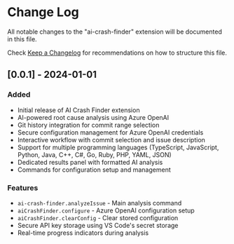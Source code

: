 # Change Log

All notable changes to the "ai-crash-finder" extension will be documented in this file.

Check [Keep a Changelog](http://keepachangelog.com/) for recommendations on how to structure this file.

## [0.0.1] - 2024-01-01

### Added
- Initial release of AI Crash Finder extension
- AI-powered root cause analysis using Azure OpenAI
- Git history integration for commit range selection
- Secure configuration management for Azure OpenAI credentials
- Interactive workflow with commit selection and issue description
- Support for multiple programming languages (TypeScript, JavaScript, Python, Java, C++, C#, Go, Ruby, PHP, YAML, JSON)
- Dedicated results panel with formatted AI analysis
- Commands for configuration setup and management

### Features
- `ai-crash-finder.analyzeIssue` - Main analysis command
- `aiCrashFinder.configure` - Azure OpenAI configuration setup
- `aiCrashFinder.clearConfig` - Clear stored configuration
- Secure API key storage using VS Code's secret storage
- Real-time progress indicators during analysis